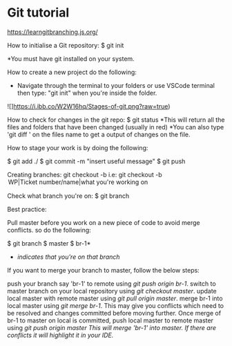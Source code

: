 # Git tutorial

https://learngitbranching.js.org/

How to initialise a Git repository:
$ git init

*You must have git installed on your system.

How to create a new project do the following:
- Navigate through the terminal to your folders or use VSCode terminal then type: "git init" when you're inside the folder.

![]https://i.ibb.co/W2W16hq/Stages-of-git.png?raw=true)

How to check for changes in the git repo:
$ git status
*This will return all the files and folders that have been changed (usually in red)
*You can also type 'git diff <file name>' on the files name to get a output of changes on the file.

How to stage your work is by doing the following:

$ git add ./
$ git commit -m "insert useful message"
$ git push

Creating branches:
git checkout -b <branch name> 
i.e: git checkout -b <option WIP>WP|Ticket number/name|what you're working on

Check what branch you're on:
$ git branch

Best practice:

Pull master before you work on a new piece of code to avoid merge conflicts.
so do the following:

$ git branch
$ master
$ br-1* 

* *indicates that you're on that branch*

If you want to merge your branch to master, follow the below steps:

push your branch say 'br-1' to remote using *git push origin br-1*.
switch to master branch on your local repository using *git checkout master*.
update local master with remote master using *git pull origin master*.
merge br-1 into local master using *git merge br-1*. This may give you conflicts which need to be resolved and changes committed before moving further.
Once merge of br-1 to master on local is committed, push local master to remote master using *git push origin master*
*This will merge 'br-1' into master. If there are conflicts it will highlight it in your IDE.*

